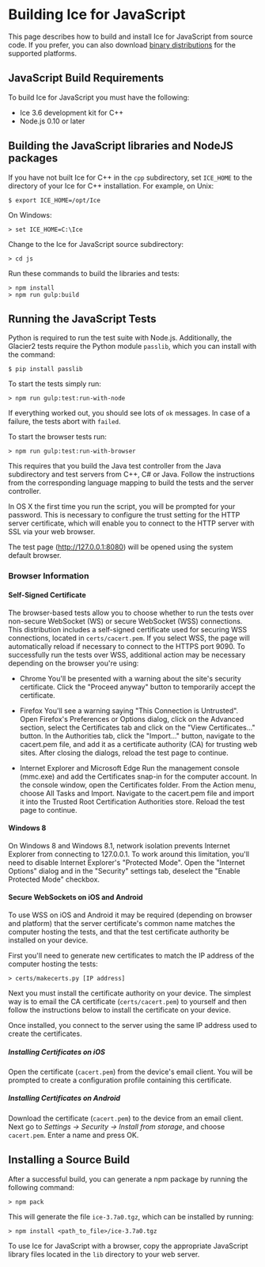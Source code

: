 # Building Ice for JavaScript

This page describes how to build and install Ice for JavaScript from source
code. If you prefer, you can also download [binary distributions][1] for the
supported platforms.

## JavaScript Build Requirements

To build Ice for JavaScript you must have the following:

- Ice 3.6 development kit for C++
- Node.js 0.10 or later

## Building the JavaScript libraries and NodeJS packages

If you have not built Ice for C++ in the `cpp` subdirectory, set `ICE_HOME` to
the directory of your Ice for C++ installation. For example, on Unix:

    $ export ICE_HOME=/opt/Ice

On Windows:

    > set ICE_HOME=C:\Ice

Change to the Ice for JavaScript source subdirectory:

    > cd js

Run these commands to build the libraries and tests:

    > npm install
    > npm run gulp:build

## Running the JavaScript Tests

Python is required to run the test suite with Node.js. Additionally, the
Glacier2 tests require the Python module `passlib`, which you can install
with the command:

    $ pip install passlib

To start the tests simply run:

    > npm run gulp:test:run-with-node

If everything worked out, you should see lots of `ok` messages. In case of a
failure, the tests abort with `failed`.

To start the browser tests run:

    > npm run gulp:test:run-with-browser

This requires that you build the Java test controller from the Java subdirectory
and test servers from C++, C# or Java. Follow the instructions from the
corresponding language mapping to build the tests and the server controller.

In OS X the first time you run the script, you will be prompted for your
password. This is necessary to configure the trust setting for the HTTP
server certificate, which will enable you to connect to the HTTP server
with SSL via your web browser.

The test page (http://127.0.0.1:8080) will be opened using the system default
browser.

### Browser Information

#### Self-Signed Certificate

The browser-based tests allow you to choose whether to run the tests over
non-secure WebSocket (WS) or secure WebSocket (WSS) connections. This
distribution includes a self-signed certificate used for securing WSS
connections, located in `certs/cacert.pem`. If you select WSS, the page
will automatically reload if necessary to connect to the HTTPS port 9090.
To successfully run the tests over WSS, additional action may be necessary
depending on the browser you're using:

- Chrome
   You'll be presented with a warning about the site's security certificate.
   Click the "Proceed anyway" button to temporarily accept the certificate.

- Firefox
   You'll see a warning saying "This Connection is Untrusted". Open Firefox's
   Preferences or Options dialog, click on the Advanced section, select the
   Certificates tab and click on the "View Certificates..." button. In the
   Authorities tab, click the "Import..." button, navigate to the cacert.pem
   file, and add it as a certificate authority (CA) for trusting web sites.
   After closing the dialogs, reload the test page to continue.

- Internet Explorer and Microsoft Edge
   Run the management console (mmc.exe) and add the Certificates snap-in for
   the computer account. In the console window, open the Certificates folder.
   From the Action menu, choose All Tasks and Import. Navigate to the
   cacert.pem file and import it into the Trusted Root Certification Authorities
   store. Reload the test page to continue.

#### Windows 8

On Windows 8 and Windows 8.1, network isolation prevents Internet Explorer from
connecting to 127.0.0.1. To work around this limitation, you'll need to disable
Internet Explorer's "Protected Mode". Open the "Internet Options" dialog and in
the "Security" settings tab, deselect the "Enable Protected Mode" checkbox.

#### Secure WebSockets on iOS and Android

To use WSS on iOS and Android it may be required (depending on browser and
platform) that the server certificate's common name matches the computer hosting
the tests, and that the test certificate authority be installed on your device.

First you'll need to generate new certificates to match the IP address of the
computer hosting the tests:

    > certs/makecerts.py [IP address]

Next you must install the certificate authority on your device. The simplest way
is to email the CA certificate (`certs/cacert.pem`) to yourself and then follow
the instructions below to install the certificate on your device.

Once installed, you connect to the server using the same IP address used to
create the certificates.

##### Installing Certificates on iOS

Open the certificate (`cacert.pem`) from the device's email client. You
will be prompted to create a configuration profile containing this certificate.

##### Installing Certificates on Android

Download the certificate (`cacert.pem`) to the device from an email client.
Next go to _Settings -> Security -> Install from storage_, and choose
`cacert.pem`. Enter a name and press OK.

## Installing a Source Build

After a successful build, you can generate a npm package by running the
following command:

    > npm pack

This will generate the file `ice-3.7a0.tgz`, which can be installed by running:

    > npm install <path_to_file>/ice-3.7a0.tgz

To use Ice for JavaScript with a browser, copy the appropriate JavaScript
library files located in the `lib` directory to your web server.

[1]: https://zeroc.com/download.html
